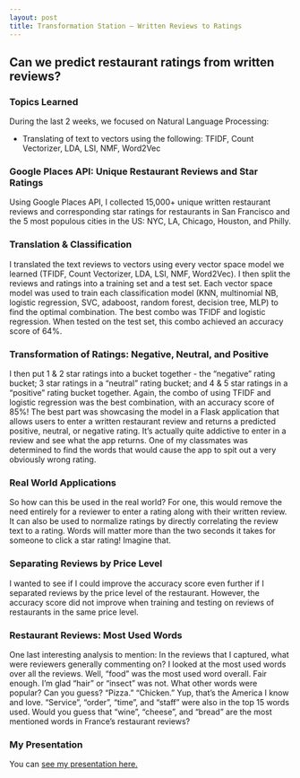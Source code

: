 ```yaml
---
layout: post
title: Transformation Station — Written Reviews to Ratings
---
```


##  Can we predict restaurant ratings from written reviews?  

###  Topics Learned
During the last 2 weeks, we focused on Natural Language Processing:  
* Translating of text to vectors using the following: TFIDF, Count Vectorizer, LDA, LSI, NMF, Word2Vec

###  Google Places API: Unique Restaurant Reviews and Star Ratings  
Using Google Places API, I collected 15,000+ unique written restaurant reviews and corresponding star ratings for restaurants in San Francisco and the 5 most populous cities in the US: NYC, LA, Chicago, Houston, and Philly. 

###  Translation & Classification    
I translated the text reviews to vectors using every vector space model we learned (TFIDF, Count Vectorizer, LDA, LSI, NMF, Word2Vec). I then split the reviews and ratings into a training set and a test set. Each vector space model was used to train each classification model (KNN, multinomial NB, logistic regression, SVC, adaboost, random forest, decision tree, MLP) to find the optimal combination. The best combo was TFIDF and logistic regression. When tested on the test set, this combo achieved an accuracy score of 64%. 

###  Transformation of Ratings: Negative, Neutral, and Positive  
I then put 1 & 2 star ratings into a bucket together - the “negative” rating bucket; 3 star ratings in a “neutral” rating bucket; and 4 & 5 star ratings in a “positive” rating bucket together.  Again, the combo of using TFIDF and logistic regression was the best combination, with an accuracy score of 85%! The best part was showcasing the model in a Flask application that allows users to enter a written restaurant review and returns a predicted positive, neutral, or negative rating. It’s actually quite addictive to enter in a review and see what the app returns. One of my classmates was determined to find the words that would cause the app to spit out a very obviously wrong rating.

###  Real World Applications   
So how can this be used in the real world? For one, this would remove the need entirely for a reviewer to enter a rating along with their written review. It can also be used to normalize ratings by directly correlating the review text to a rating. Words will matter more than the two seconds it takes for someone to click a star rating! Imagine that.

###  Separating Reviews by Price Level  
I wanted to see if I could improve the accuracy score even further if I separated reviews by the price level of the restaurant. However, the accuracy score did not improve when training and testing on reviews of restaurants in the same price level. 

###  Restaurant Reviews: Most Used Words   
One last interesting analysis to mention: In the reviews that I captured, what were reviewers generally commenting on? I looked at the most used words over all the reviews. Well, “food” was the most used word overall. Fair enough. I’m glad “hair” or “insect” was not. What other words were popular? Can you guess? “Pizza.” “Chicken.” Yup, that’s the America I know and love. “Service”, “order”, “time”, and “staff” were also in the top 15 words used. Would you guess that “wine”, “cheese”, and “bread” are the most mentioned words in France’s restaurant reviews?  

###  My Presentation
You can [see my presentation here.]({{Becca18,github.io}}/images/NLP1.pdf)








